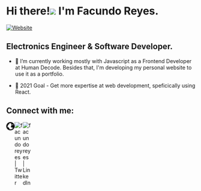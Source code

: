 # Hi there!<img src="https://media.giphy.com/media/hvRJCLFzcasrR4ia7z/giphy.gif" width="25px"> I'm Facundo Reyes.
[![Website](https://img.shields.io/badge/Personal_Site-WIP-orange?style=flat-square)](https://facundoreyes.dev)
## Electronics Engineer & Software Developer. 
- 🔭 I’m currently working mostly with Javascript as a Frontend Developer at Human Decode. Besides that, I'm developing my personal website to use it as a portfolio.
<!-- - 🌱 I've finished my first Web Development Bootcamp and now I'm doing [this awesome course](https://www.udemy.com/course/react-the-complete-guide-incl-redux) about React and I'm seeking for new challenges! -->
- 🥅 2021 Goal - Get more expertise at web development, speficically using React.
<!-- - ⚡ Fun fact - ❔❔❔❔ -->

<!-- [![Facundo's github stats](https://github-readme-stats.vercel.app/api?username=facureyes&count_private=true&include_all_commits=true&theme=radical)](https://google.com) -->
## Connect with me:
<a href="https://facundoreyes.dev"><img align="left" alt="facureyes | Webite" width="22px" src="https://raw.githubusercontent.com/iconic/open-iconic/master/svg/globe.svg" /></a>
<a href="https://twitter.com/facareyes"><img align="left" alt="facundoreyes | Twitter" width="22px" src="https://cdn.jsdelivr.net/npm/simple-icons@v3/icons/twitter.svg" /></a>
<a href="https://www.linkedin.com/in/facundoreyes/"><img align="left" alt="facundoreyes | LinkedIn" width="22px" src="https://cdn.jsdelivr.net/npm/simple-icons@v3/icons/linkedin.svg" /></a>
